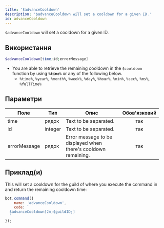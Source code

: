 ```yaml
---
title: '$advanceCooldown'
description: '$advanceCooldown will set a cooldown for a given ID.'
id: advanceCooldown
---
```


`$advanceCooldown` will set a cooldown for a given ID.

## Використання

```php
$advanceCooldown[time;id;errorMessage]
```

* You are able to retrieve the remaining cooldown in the `$cooldown` function by using **`%time%`** or any of the following below.
    * `%time%`, `%year%`, `%month%`, `%week%`, `%day%`, `%hour%`, `%min%`, `%sec%`, `%ms%`, `%fullTime%`

## Параметри

| Поле         | Тип     | Опис                                                           | Обов'язковий |
| ------------ | ------- | -------------------------------------------------------------- |:------------:|
| time         | рядок   | Text to be separated.                                          |     так      |
| id           | integer | Text to be separated.                                          |     так      |
| errorMessage | рядок   | Error message to be displayed when there's cooldown remaining. |     так      |

## Приклад(и)

This will set a cooldown for the guild of where you execute the command in and return the remaining cooldown time:

```javascript
bot.command({
    name: 'advanceCooldown',
    code: `
  $advanceCooldown[2m;$guildID;]
  `
});
```